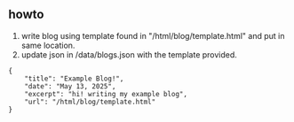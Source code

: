 ## howto

1. write blog using template found in "/html/blog/template.html" and put in same location.
2. update json in /data/blogs.json with the template provided.

```
{
    "title": "Example Blog!",
    "date": "May 13, 2025",
    "excerpt": "hi! writing my example blog",
    "url": "/html/blog/template.html"
}
```
